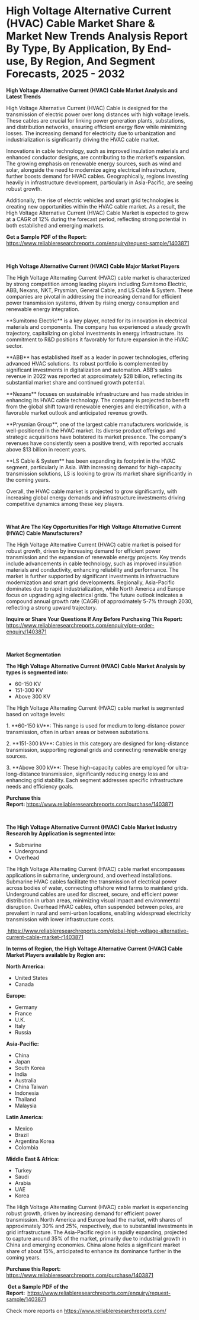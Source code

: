 <p><h1>High Voltage Alternative Current (HVAC) Cable Market Share & Market New Trends Analysis Report By Type, By Application, By End-use, By Region, And Segment Forecasts, 2025 - 2032</h1></p><p><strong>High Voltage Alternative Current (HVAC) Cable Market Analysis and Latest Trends</strong></p>
<p><p>High Voltage Alternative Current (HVAC) Cable is designed for the transmission of electric power over long distances with high voltage levels. These cables are crucial for linking power generation plants, substations, and distribution networks, ensuring efficient energy flow while minimizing losses. The increasing demand for electricity due to urbanization and industrialization is significantly driving the HVAC cable market. </p><p>Innovations in cable technology, such as improved insulation materials and enhanced conductor designs, are contributing to the market's expansion. The growing emphasis on renewable energy sources, such as wind and solar, alongside the need to modernize aging electrical infrastructure, further boosts demand for HVAC cables. Geographically, regions investing heavily in infrastructure development, particularly in Asia-Pacific, are seeing robust growth. </p><p>Additionally, the rise of electric vehicles and smart grid technologies is creating new opportunities within the HVAC cable market. As a result, the High Voltage Alternative Current (HVAC) Cable Market is expected to grow at a CAGR of 12% during the forecast period, reflecting strong potential in both established and emerging markets.</p></p>
<p><strong>Get a Sample PDF of the Report:&nbsp;</strong> <a href="https://www.reliableresearchreports.com/enquiry/request-sample/1403871?utm_campaign=3253&utm_medium=2&utm_source=Github&utm_content=ia&utm_term=28032025&utm_id=high-voltage-alternative-current-hvac-cable">https://www.reliableresearchreports.com/enquiry/request-sample/1403871</a></p>
<p>&nbsp;</p>
<p><strong>High Voltage Alternative Current (HVAC) Cable Major Market Players</strong></p>
<p><p>The High Voltage Alternating Current (HVAC) cable market is characterized by strong competition among leading players including Sumitomo Electric, ABB, Nexans, NKT, Prysmian, General Cable, and LS Cable & System. These companies are pivotal in addressing the increasing demand for efficient power transmission systems, driven by rising energy consumption and renewable energy integration.</p><p>**Sumitomo Electric** is a key player, noted for its innovation in electrical materials and components. The company has experienced a steady growth trajectory, capitalizing on global investments in energy infrastructure. Its commitment to R&D positions it favorably for future expansion in the HVAC sector.</p><p>**ABB** has established itself as a leader in power technologies, offering advanced HVAC solutions. Its robust portfolio is complemented by significant investments in digitalization and automation. ABB's sales revenue in 2022 was reported at approximately $28 billion, reflecting its substantial market share and continued growth potential.</p><p>**Nexans** focuses on sustainable infrastructure and has made strides in enhancing its HVAC cable technology. The company is projected to benefit from the global shift toward renewable energies and electrification, with a favorable market outlook and anticipated revenue growth.</p><p>**Prysmian Group**, one of the largest cable manufacturers worldwide, is well-positioned in the HVAC market. Its diverse product offerings and strategic acquisitions have bolstered its market presence. The company's revenues have consistently seen a positive trend, with reported accruals above $13 billion in recent years.</p><p>**LS Cable & System** has been expanding its footprint in the HVAC segment, particularly in Asia. With increasing demand for high-capacity transmission solutions, LS is looking to grow its market share significantly in the coming years.</p><p>Overall, the HVAC cable market is projected to grow significantly, with increasing global energy demands and infrastructure investments driving competitive dynamics among these key players.</p></p>
<p>&nbsp;</p>
<p><strong>What Are The Key Opportunities For High Voltage Alternative Current (HVAC) Cable Manufacturers?</strong></p>
<p><p>The High Voltage Alternative Current (HVAC) cable market is poised for robust growth, driven by increasing demand for efficient power transmission and the expansion of renewable energy projects. Key trends include advancements in cable technology, such as improved insulation materials and conductivity, enhancing reliability and performance. The market is further supported by significant investments in infrastructure modernization and smart grid developments. Regionally, Asia-Pacific dominates due to rapid industrialization, while North America and Europe focus on upgrading aging electrical grids. The future outlook indicates a compound annual growth rate (CAGR) of approximately 5-7% through 2030, reflecting a strong upward trajectory.</p></p>
<p><strong>Inquire or Share Your Questions If Any Before Purchasing This Report:</strong> <a href="https://www.reliableresearchreports.com/enquiry/pre-order-enquiry/1403871?utm_campaign=3253&utm_medium=2&utm_source=Github&utm_content=ia&utm_term=28032025&utm_id=high-voltage-alternative-current-hvac-cable">https://www.reliableresearchreports.com/enquiry/pre-order-enquiry/1403871</a></p>
<p>&nbsp;</p>
<p><strong>Market Segmentation</strong></p>
<p><strong>The High Voltage Alternative Current (HVAC) Cable Market Analysis by types is segmented into:</strong></p>
<p><ul><li>60-150 KV</li><li>151-300 KV</li><li>Above 300 KV</li></ul></p>
<p><p>The High Voltage Alternating Current (HVAC) cable market is segmented based on voltage levels: </p><p>1. **60-150 kV**: This range is used for medium to long-distance power transmission, often in urban areas or between substations.</p><p>  </p><p>2. **151-300 kV**: Cables in this category are designed for long-distance transmission, supporting regional grids and connecting renewable energy sources.</p><p>3. **Above 300 kV**: These high-capacity cables are employed for ultra-long-distance transmission, significantly reducing energy loss and enhancing grid stability. Each segment addresses specific infrastructure needs and efficiency goals.</p></p>
<p><strong>Purchase this Report:&nbsp;</strong><a href="https://www.reliableresearchreports.com/purchase/1403871?utm_campaign=3253&utm_medium=2&utm_source=Github&utm_content=ia&utm_term=28032025&utm_id=high-voltage-alternative-current-hvac-cable">https://www.reliableresearchreports.com/purchase/1403871</a></p>
<p>&nbsp;</p>
<p><strong>The High Voltage Alternative Current (HVAC) Cable Market Industry Research by Application is segmented into:</strong></p>
<p><ul><li>Submarine</li><li>Underground</li><li>Overhead</li></ul></p>
<p><p>The High Voltage Alternating Current (HVAC) cable market encompasses applications in submarine, underground, and overhead installations. Submarine HVAC cables facilitate the transmission of electrical power across bodies of water, connecting offshore wind farms to mainland grids. Underground cables are used for discreet, secure, and efficient power distribution in urban areas, minimizing visual impact and environmental disruption. Overhead HVAC cables, often suspended between poles, are prevalent in rural and semi-urban locations, enabling widespread electricity transmission with lower infrastructure costs.</p></p>
<p><a href="https://www.reliableresearchreports.com/global-high-voltage-alternative-current-cable-market-r1403871?utm_campaign=3253&utm_medium=2&utm_source=Github&utm_content=ia&utm_term=28032025&utm_id=high-voltage-alternative-current-hvac-cable">&nbsp;https://www.reliableresearchreports.com/global-high-voltage-alternative-current-cable-market-r1403871</a></p>
<p><strong>In terms of Region, the High Voltage Alternative Current (HVAC) Cable Market Players available by Region are:</strong></p>
<p>
    <p> <strong> North America: </strong>
        <ul>
            <li>United States</li>
            <li>Canada</li>
        </ul>
        </p> 
    <p> <strong> Europe: </strong>
        <ul>
            <li>Germany</li>
            <li>France</li>
            <li>U.K.</li>
            <li>Italy</li>
            <li>Russia</li>
        </ul>
        </p> 
    <p> <strong> Asia-Pacific: </strong>
        <ul>
            <li>China</li>
            <li>Japan</li>
            <li>South Korea</li>
            <li>India</li>
            <li>Australia</li>
            <li>China Taiwan</li>
            <li>Indonesia</li>
            <li>Thailand</li>
            <li>Malaysia</li>
        </ul>
        </p> 
    <p> <strong> Latin America: </strong>
        <ul>
            <li>Mexico</li>
            <li>Brazil</li>
            <li>Argentina Korea</li>
            <li>Colombia</li>
        </ul>
        </p> 
    <p> <strong> Middle East & Africa: </strong>
        <ul>
            <li>Turkey</li>
            <li>Saudi</li>
            <li>Arabia</li>
            <li>UAE</li>
            <li>Korea</li>
        </ul>
    </p>
    </p>
<p><p>The High Voltage Alternating Current (HVAC) cable market is experiencing robust growth, driven by increasing demand for efficient power transmission. North America and Europe lead the market, with shares of approximately 30% and 25%, respectively, due to substantial investments in grid infrastructure. The Asia-Pacific region is rapidly expanding, projected to capture around 35% of the market, primarily due to industrial growth in China and emerging economies. China alone holds a significant market share of about 15%, anticipated to enhance its dominance further in the coming years.</p></p>
<p><strong>Purchase this Report: </strong><a href="https://www.reliableresearchreports.com/purchase/1403871?utm_campaign=3253&utm_medium=2&utm_source=Github&utm_content=ia&utm_term=28032025&utm_id=high-voltage-alternative-current-hvac-cable">https://www.reliableresearchreports.com/purchase/1403871</a></p>
<p>&nbsp;<strong>Get a Sample PDF of the Report:&nbsp;&nbsp;</strong><a href="https://www.reliableresearchreports.com/enquiry/request-sample/1403871?utm_campaign=3253&utm_medium=2&utm_source=Github&utm_content=ia&utm_term=28032025&utm_id=high-voltage-alternative-current-hvac-cable">https://www.reliableresearchreports.com/enquiry/request-sample/1403871</a></p>
<p><strong></strong></p>
<p>Check more reports on <a href="https://www.reliableresearchreports.com/?utm_campaign=3253&utm_medium=2&utm_source=Github&utm_content=ia&utm_term=28032025&utm_id=high-voltage-alternative-current-hvac-cable">https://www.reliableresearchreports.com/</a></p>